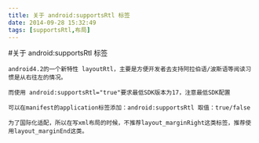 ```yaml
---
title: 关于 android:supportsRtl 标签
date: 2014-09-28 15:32:49
tags: [supportsRtl,布局]
---
```


#关于 android:supportsRtl 标签

	
	android4.2的一个新特性 layoutRtl，主要是方便开发者去支持阿拉伯语/波斯语等阅读习惯是从右往左的情况。
	
	而使用 android:supportsRtl="true"要求最低SDK版本为17，注意最低SDK配置
	
	可以在manifest的application标签添加：android:supportsRtl 取值：true/false
	
	为了国际化适配，所以在写xml布局的时候，不推荐layout_marginRight这类标签，推荐使用layout_marginEnd这类。